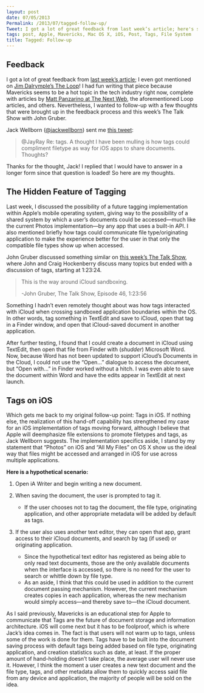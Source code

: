 ```yaml
---
layout: post
date: 07/05/2013
Permalink: /2013/07/tagged-follow-up/
Tweet: I got a lot of great feedback from last week’s article; here's some follow-up.
tags: post, Apple, Mavericks, Mac OS X, iOS, Post, Tags, File System
title: Tagged: Follow-up
---
```


<h2 id="feedback">Feedback</h2>

<p>I got a lot of great feedback from <a href="/2013/06/apples-sneak-attack-on-the-file-system" title="Apple’s Sneak Attack on the File System - Engineered Eloquence">last week’s article</a>; I even got mentioned on <a href="http://www.loopinsight.com/2013/06/27/mavericks-finder-tags/" title="Mavericks Finder Tags - The Loop">Jim Dalrymple’s The Loop</a>! I had fun writing that piece because Mavericks seems to be a hot topic in the tech industry right now, complete with articles by <a href="http://thenextweb.com/apple/2013/06/28/os-x-mavericks-icloud-and-the-rise-of-the-populist-file-system/" title="OS X Mavericks, iCloud and the rise of the populist file system - The Next Web">Matt Panzarino at The Next Web</a>, the aforementioned Loop articles, and others. Nevertheless, I wanted to follow-up with a few thoughts that were brought up in the feedback process and this week’s The Talk Show with John Gruber.</p>

<p>Jack Wellborn (<a href="http://twitter.com/jackwellborn" title="Jack Wellborn - Twitter">@jackwellborn</a>) sent me <a href="https://twitter.com/JackWellborn/status/350630745825492992" title="RE: Tags">this tweet</a>:</p>

<blockquote>
<p>@JayRay Re: tags. A thought I have been mulling is how tags could compliment filetype as way for iOS apps to share documents. Thoughts?</p>
</blockquote>

<p>Thanks for the thought, Jack! I replied that I would have to answer in a longer form since that question is loaded! So here are my thoughts.</p>

<h2 id="thehiddenfeatureoftagging">The Hidden Feature of Tagging</h2>

<p>Last week, I discussed the possibility of a future tagging implementation within Apple’s mobile operating system, giving way to the possibility of a shared system by which a user’s documents could be accessed—much like the current Photos implementation—by any app that uses a built-in API. I also mentioned briefly how tags could communicate file type/originating application to make the experience better for the user in that only the compatible file types show up when accessed.</p>

<p>John Gruber discussed something similar on <a href="http://www.muleradio.net/thetalkshow/46/" title="The Talk Show, Episode 46: Close Encounters of the Seventh Kind">this week’s The Talk Show</a>, where John and Craig Hockenberry discuss many topics but ended with a discussion of tags, starting at 1:23:24.</p>

<blockquote>
<p>This is the way around iCloud sandboxing.</p>

<p>-John Gruber, The Talk Show, Episode 46, 1:23:56</p>
</blockquote>

<p>Something I hadn’t even remotely thought about was how tags interacted with iCloud when crossing sandboxed application boundaries within the OS. In other words, tag something in TextEdit and save to iCloud, open that tag in a Finder window, and open that iCloud-saved document in another application. </p>

<p>After further testing, I found that I could create a document in iCloud using TextEdit, then open that file from Finder with (<em>shudder</em>) Microsoft Word. Now, because Word has not been updated to support iCloud’s Documents in the Cloud, I could not use the “Open…” dialogue to access the document, but “Open with…” in Finder worked without a hitch. I was even able to save the document within Word and have the edits appear in TextEdit at next launch.</p>

<h2 id="tagsonios">Tags on iOS</h2>

<p>Which gets me back to my original follow-up point: Tags in iOS. If nothing else, the realization of this hand-off capability has strengthened my case for an iOS implementation of tags moving forward, although I believe that Apple will deemphasize file extensions to promote filetypes and tags, as Jack Wellborn suggests. The implementation specifics aside, I stand by my statement that “Photos” on iOS and “All My Files” on OS X show us the ideal way that files might be accessed and arranged in iOS for use across multiple applications.</p>

<p><strong>Here is a hypothetical scenario:</strong></p>

<ol><li><p>Open iA Writer and begin writing a new document.</p></li>
<li><p>When saving the document, the user is prompted to tag it.
</p><ul><li>If the user chooses not to tag the document, the file type, originating application, and other appropriate metadata will be added by default as tags.</li></ul></li>
<li><p>If the user also uses another text editor, they can open that app, grant access to their iCloud documents, and search by tag (if used) or originating application.
</p><ul><li>Since the hypothetical text editor has registered as being able to only read text documents, those are the only available documents when the interface is accessed, so there is no need for the user to search or whittle down by file type.</li>

<li>As an aside, I think that this could be used in addition to the current document passing mechanism. However, the current mechanism creates copies in each application, whereas the new mechanism would simply access—and thereby save to—the iCloud document.</li>

</ul></li>
</ol><p>As I said previously, Mavericks is an educational step for Apple to communicate that Tags are the future of document storage and information architecture. iOS will come next but it has to be foolproof, which is where Jack’s idea comes in. The fact is that users will not warm up to tags, unless some of the work is done for them. Tags have to be built into the document saving process with default tags being added based on file type, originating application, and creation statistics such as date, at least. If the proper amount of hand-holding doesn’t take place, the average user will never use it. However, I think the moment a user creates a new text document and the file type, tags, and other metadata allow them to quickly access said file from any device and application, the majority of people will be sold on the idea.</p>